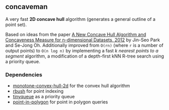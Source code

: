 ## concaveman

A very fast **2D concave hull** algorithm (generates a general outline of a point set).

Based on ideas from the paper
[A New Concave Hull Algorithm and Concaveness Measure
for n-dimensional Datasets, 2012](http://www.iis.sinica.edu.tw/page/jise/2012/201205_10.pdf)
by Jin-Seo Park and Se-Jong Oh.
Additionally improved from `O(rn)` (where `r` is a number of output points) to `O(n log n)`
by implementing a fast _k nearest points to a segment_ algorithm,
a modification of a depth-first kNN R-tree search using a priority queue.

### Dependencies

- [monotone-convex-hull-2d](https://github.com/mikolalysenko/monotone-convex-hull-2d) for the convex hull algorithm
- [rbush](https://github.com/mourner/rbush) for point indexing
- [tinyqueue](https://github.com/mourner/tinyqueue) as a priority queue
- [point-in-polygon](https://github.com/substack/point-in-polygon) for point in polygon queries
